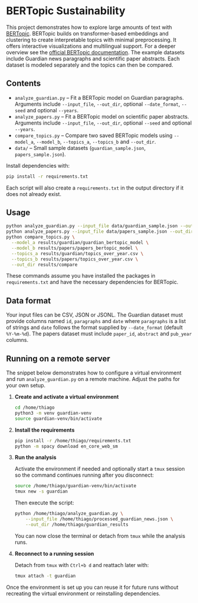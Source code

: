 # BERTopic Sustainability


This project demonstrates how to explore large amounts of text with
[BERTopic](https://github.com/MaartenGr/BERTopic). BERTopic builds on
transformer-based embeddings and clustering to create interpretable topics with minimal
preprocessing. It offers interactive visualizations and multilingual support.
For a deeper overview see the [official BERTopic documentation](https://maartengr.github.io/BERTopic/index.html).
The example datasets include Guardian news paragraphs and scientific paper abstracts.
Each dataset is modeled separately and the topics can then be compared.


## Contents
- `analyze_guardian.py` – Fit a BERTopic model on Guardian paragraphs. Arguments
  include `--input_file`, `--out_dir`, optional `--date_format`, `--seed` and optional `--years`.
- `analyze_papers.py` – Fit a BERTopic model on scientific paper abstracts.
  Arguments include `--input_file`, `--out_dir`, optional `--seed` and optional `--years`.
- `compare_topics.py` – Compare two saved BERTopic models using `--model_a`,
  `--model_b`, `--topics_a`, `--topics_b` and `--out_dir`.
- `data/` – Small sample datasets (`guardian_sample.json`, `papers_sample.json`).

Install dependencies with:

```bash
pip install -r requirements.txt
```

Each script will also create a `requirements.txt` in the output directory if it does not already exist.



## Usage

```bash
python analyze_guardian.py --input_file data/guardian_sample.json --out_dir results/guardian
python analyze_papers.py --input_file data/papers_sample.json --out_dir results/papers
python compare_topics.py \
  --model_a results/guardian/guardian_bertopic_model \
  --model_b results/papers/papers_bertopic_model \
  --topics_a results/guardian/topics_over_year.csv \
  --topics_b results/papers/topics_over_year.csv \
  --out_dir results/compare
```

These commands assume you have installed the packages in `requirements.txt` and have the necessary dependencies for BERTopic.

## Data format

Your input files can be CSV, JSON or JSONL. The Guardian dataset must provide
columns named `id`, `paragraphs` and `date` where `paragraphs` is a list of
strings and `date` follows the format supplied by `--date_format` (default
`%Y-%m-%d`). The papers dataset must include `paper_id`, `abstract` and
`pub_year` columns.

## Running on a remote server

The snippet below demonstrates how to configure a virtual environment and run
`analyze_guardian.py` on a remote machine. Adjust the paths for your own setup.

1. **Create and activate a virtual environment**

   ```bash
   cd /home/thiago
   python3 -m venv guardian-venv
   source guardian-venv/bin/activate
   ```

2. **Install the requirements**

   ```bash
   pip install -r /home/thiago/requirements.txt
   python -m spacy download en_core_web_sm
   ```

3. **Run the analysis**

   Activate the environment if needed and optionally start a `tmux` session so
   the command continues running after you disconnect:

   ```bash
   source /home/thiago/guardian-venv/bin/activate
   tmux new -s guardian
   ```

   Then execute the script:

   ```bash
   python /home/thiago/analyze_guardian.py \
       --input_file /home/thiago/processed_guardian_news.json \
       --out_dir /home/thiago/guardian_results
   ```

   You can now close the terminal or detach from `tmux` while the analysis runs.

4. **Reconnect to a running session**

   Detach from `tmux` with `Ctrl+b d` and reattach later with:

   ```bash
   tmux attach -t guardian
   ```

Once the environment is set up you can reuse it for future runs without
recreating the virtual environment or reinstalling dependencies.
